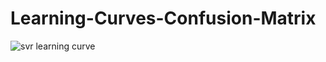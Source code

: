 # Learning-Curves-Confusion-Matrix

![svr learning curve](https://user-images.githubusercontent.com/80234350/127791542-017281b8-29d7-4a9d-a5a6-af976e5ed3a2.png) 


